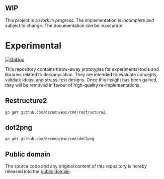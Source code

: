 ## WIP

This project is a *work in progress*. The implementation is *incomplete* and subject to change. The documentation can be inaccurate.

# Experimental

[![GoDoc](https://godoc.org/github.com/decomp/exp?status.svg)](https://godoc.org/github.com/decomp/exp)

This repository contains throw-away prototypes for experimental tools and libraries related to decompilation. They are intended to evaluate concepts, validate ideas, and stress-test designs. Once this insight has been gained, they will be removed in favour of high-quality re-implementations.

## Restructure2

    go get github.com/decomp/exp/cmd/restructure2

## dot2png

    go get github.com/decomp/exp/cmd/dot2png

## Public domain

The source code and any original content of this repository is hereby released into the [public domain].

[public domain]: https://creativecommons.org/publicdomain/zero/1.0/
